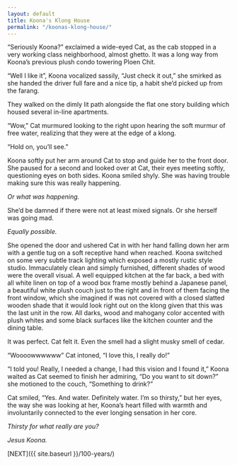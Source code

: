 ```yaml
---
layout: default
title: Koona's Klong House
permalink: "/koonas-klong-house/"
---
```

<!-- wp:paragraph -->

“Seriously Koona?” exclaimed a wide-eyed Cat, as the cab stopped in a very working class neighborhood, almost ghetto. It was a long way from Koona’s previous plush condo towering Ploen Chit.

<!-- /wp:paragraph -->

<!-- wp:paragraph -->

“Well I like it”, Koona vocalized sassily, “Just check it out,” she smirked as she handed the driver full fare and a nice tip, a habit she’d picked up from the farang.

<!-- /wp:paragraph -->

<!-- wp:paragraph -->

They walked on the dimly lit path alongside the flat one story building which housed several in-line apartments.&nbsp;

<!-- /wp:paragraph -->

<!-- wp:paragraph -->

“Wow,” Cat murmured looking to the right upon hearing the soft murmur of free water, realizing that they were at the edge of a klong.

<!-- /wp:paragraph -->

<!-- wp:paragraph -->

“Hold on, you’ll see.”

<!-- /wp:paragraph -->

<!-- wp:paragraph -->

Koona softly put her arm around Cat to stop and guide her to the front door. She paused for a second and looked over at Cat, their eyes meeting softly, questioning eyes on both sides. Koona smiled shyly. She was having trouble making sure this was really happening.&nbsp;

<!-- /wp:paragraph -->

<!-- wp:paragraph -->

_Or what was happening._&nbsp;

<!-- /wp:paragraph -->

<!-- wp:paragraph -->

She’d be damned if there were not at least mixed signals. Or she herself was going mad.&nbsp;

<!-- /wp:paragraph -->

<!-- wp:paragraph -->

_Equally possible._

<!-- /wp:paragraph -->

<!-- wp:paragraph -->

She opened the door and ushered Cat in with her hand falling down her arm with a gentle tug on a soft receptive hand when reached. Koona switched on some very subtle track lighting which exposed a mostly rustic style studio. Immaculately clean and simply furnished, different shades of wood were the overall visual. A well equipped kitchen at the far back, a bed with all white linen on top of a wood box frame mostly behind a Japanese panel, a beautiful white plush couch just to the right and in front of them facing the front window, which she imagined if was not covered with a closed slatted wooden shade that it would look right out on the klong given that this was the last unit in the row. All darks, wood and mahogany color accented with plush whites and some black surfaces like the kitchen counter and the dining table.&nbsp;

<!-- /wp:paragraph -->

<!-- wp:paragraph -->

It was perfect. Cat felt it. Even the smell had a slight musky smell of cedar.&nbsp;

<!-- /wp:paragraph -->

<!-- wp:paragraph -->

“Woooowwwwww” Cat intoned, “I love this, I really do!”

<!-- /wp:paragraph -->

<!-- wp:paragraph -->

“I told you! Really, I needed a change, I had this vision and I found it,” Koona waited as Cat seemed to finish her admiring, “Do you want to sit down?” she motioned to the couch, “Something to drink?”

<!-- /wp:paragraph -->

<!-- wp:paragraph -->

Cat smiled, “Yes. And water. Definitely water. I’m so thirsty,” but her eyes, the way she was looking at her, Koona’s heart filled with warmth and involuntarily connected to the ever longing sensation in her core.

<!-- /wp:paragraph -->

<!-- wp:paragraph -->

_Thirsty for what really are you?&nbsp;_

<!-- /wp:paragraph -->

<!-- wp:paragraph -->

_Jesus Koona._

<!-- /wp:paragraph -->

<!-- wp:paragraph -->

[NEXT]({{ site.baseurl }}/100-years/)

<!-- /wp:paragraph -->

